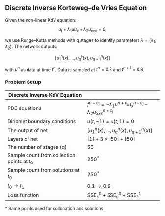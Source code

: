 ## Discrete Inverse Korteweg–de Vries Equation

Given the non-linear KdV equation:

$$ u_t + \lambda_1 uu_x + \lambda_2 u_{xxx} = 0,$$

we use Runge–Kutta methods with q stages to identify parameters $\lambda = (\lambda_1, \lambda_2)$. The network outputs:

$$ [u^n_1(x),\dots, u^n_q(x), u^n_{q+1}(x)] $$

with $u^n$ as data at time $t^n$. Data is sampled at $t^n = 0.2$ and $t^{n+1} = 0.8$.

### Problem Setup

| Discrete Inverse KdV Equation | |
|------------------------------|---|
| PDE equations | $f^{n+c_j} = -\lambda_1 u^{n+c_j}u_x^{n+c_j} - \lambda_2  u^{n+c_j}_{xxx}$ |
| Dirichlet boundary conditions | $u(t,-1) = u(t, 1) = 0$ |
| The output of net | $[u^n_1(x),\dots, u^n_q(x), u^n_{q+1}(x)]$ |
| Layers of net | $[1] + 3 \times [50] +[50]$ |
| The number of stages (q) | $50$ |
| Sample count from collection points at $t_0$ | $250^*$ |
| Sample count from solutions at $t_0$ | $250^*$ |
| $t_0 \rightarrow t_1$ | $0.1 \rightarrow 0.9$ |
| Loss function | $\text{SSE}^{0}_s  + \text{SSE}^{0}_c + \text{SSE}^{1}_b$ |
\* Same points used for collocation and solutions.
